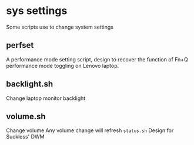 # sys settings

Some scripts use to change system settings

## perfset
A performance mode setting script, design to recover the function of Fn+Q performance mode toggling on Lenovo laptop.

## backlight.sh
Change laptop monitor backlight

## volume.sh
Change volume
Any volume change will refresh `status.sh`
Design for Suckless' DWM
